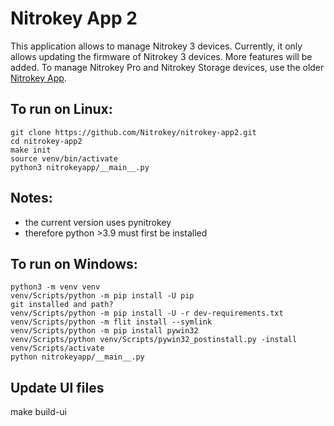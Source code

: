 # Nitrokey App 2

This application allows to manage Nitrokey 3 devices. Currently, it only allows updating the firmware of Nitrokey 3 devices. More features will be added. To manage Nitrokey Pro and Nitrokey Storage devices, use the older [Nitrokey App](https://github.com/Nitrokey/nitrokey-app).

## To run on Linux:

```
git clone https://github.com/Nitrokey/nitrokey-app2.git
cd nitrokey-app2
make init
source venv/bin/activate
python3 nitrokeyapp/__main__.py
```

## Notes:
* the current version uses pynitrokey 
* therefore python >3.9 must first be installed

## To run on Windows:

```
python3 -m venv venv
venv/Scripts/python -m pip install -U pip
git installed and path?
venv/Scripts/python -m pip install -U -r dev-requirements.txt
venv/Scripts/python -m flit install --symlink
venv/Scripts/python -m pip install pywin32
venv/Scripts/python venv/Scripts/pywin32_postinstall.py -install
venv/Scripts/activate
python nitrokeyapp/__main__.py
```
## Update UI files
make build-ui

